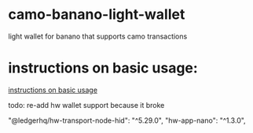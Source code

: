 # camo-banano-light-wallet
light wallet for banano that supports camo transactions

# instructions on basic usage:
[instructions on basic usage](docs/basic-usage.md)

todo:
re-add hw wallet support because it broke

"@ledgerhq/hw-transport-node-hid": "^5.29.0",
"hw-app-nano": "^1.3.0",
